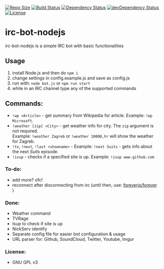 [![Repo Size](https://reposs.herokuapp.com/?path=precla/irc-bot-nodejs)](https://github.com/precla/irc-bot-nodejs/archive/master.zip)
[![Build Status](https://img.shields.io/travis/precla/irc-bot-nodejs/master.svg)](https://travis-ci.org/precla/irc-bot-nodejs)
[![Dependency Status](https://img.shields.io/david/precla/irc-bot-nodejs.svg)](https://david-dm.org/precla/irc-bot-nodejs#info=dependencies&view=table)
[![devDependency Status](https://img.shields.io/david/dev/precla/irc-bot-nodejs.svg)](https://david-dm.org/precla/irc-bot-nodejs#info=devDependencies&view=table)
[![License](https://img.shields.io/badge/license-GPLv3-blue.svg)](http://opensource.org/licenses/GPL-3.0)

# irc-bot-nodejs

irc-bot-nodejs is a simple IRC bot with basic functionalities

## Usage
1. install Node.js and then do `npm i`
2. change settings in config.example.js and save as config.js
3. run with: `node bot.js` or `npm run start`
4. while in an IRC channel type any of the supported commands

## Commands:
- `!wp <Article>` - get summary from Wikipedia for article. Example: `!wp Microsoft`.
- `!weather [zip] <City>` - get weather info for city. The `zip` argument is not required.  
	Example: `!weather Zagreb` or `!weather 10000,hr` will show the weather for Zagreb.
- `!tv`, `!next`, `!last <showname>` - Example: `!next Suits` - gets info about the next *Suits* episode.
- `!isup` - checks if a specified site is up. Example: `!isup www.github.com`

### To-do:
- add more? ofc!
- reconnect after disconnecting from irc (until then, use: [foreverjs/forever](https://github.com/foreverjs/forever) ) 

### Done:
- Weather command
- TVRage
- Isup to check if site is up
- NickServ identify
- Separate config file for easier bot configuration & usage
- URL parser for: Github, SoundCloud, Twitter, Youtube, Imgur

### License:
- GNU GPL v3
